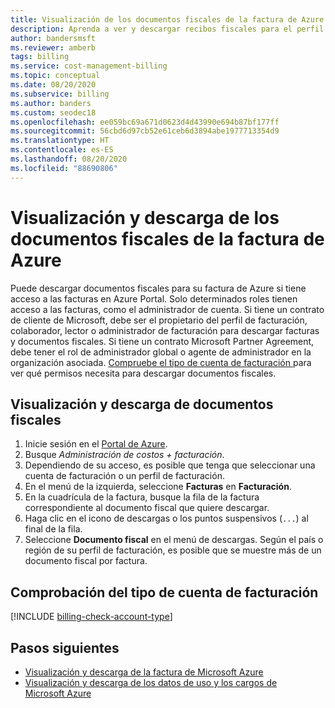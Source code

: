 ```yaml
---
title: Visualización de los documentos fiscales de la factura de Azure
description: Aprenda a ver y descargar recibos fiscales para el perfil de facturación.
author: bandersmsft
ms.reviewer: amberb
tags: billing
ms.service: cost-management-billing
ms.topic: conceptual
ms.date: 08/20/2020
ms.subservice: billing
ms.author: banders
ms.custom: seodec18
ms.openlocfilehash: ee059bc69a671d0623d4d43990e694b87bf177ff
ms.sourcegitcommit: 56cbd6d97cb52e61ceb6d3894abe1977713354d9
ms.translationtype: HT
ms.contentlocale: es-ES
ms.lasthandoff: 08/20/2020
ms.locfileid: "88690806"
---
```

# <a name="view-and-download-tax-documents-for-your-azure-invoice"></a>Visualización y descarga de los documentos fiscales de la factura de Azure

Puede descargar documentos fiscales para su factura de Azure si tiene acceso a las facturas en Azure Portal. Solo determinados roles tienen acceso a las facturas, como el administrador de cuenta. Si tiene un contrato de cliente de Microsoft, debe ser el propietario del perfil de facturación, colaborador, lector o administrador de facturación para descargar facturas y documentos fiscales. Si tiene un contrato Microsoft Partner Agreement, debe tener el rol de administrador global o agente de administrador en la organización asociada. [Compruebe el tipo de cuenta de facturación ](#check-billing-account-type) para ver qué permisos necesita para descargar documentos fiscales.

## <a name="view-and-download-tax-documents"></a>Visualización y descarga de documentos fiscales

1. Inicie sesión en el [Portal de Azure](https://portal.azure.com).
1. Busque *Administración de costos + facturación*.
1. Dependiendo de su acceso, es posible que tenga que seleccionar una cuenta de facturación o un perfil de facturación.
1. En el menú de la izquierda, seleccione **Facturas** en **Facturación**.
1. En la cuadrícula de la factura, busque la fila de la factura correspondiente al documento fiscal que quiere descargar.
1. Haga clic en el icono de descargas o los puntos suspensivos (`...`) al final de la fila.
7. Seleccione **Documento fiscal** en el menú de descargas. Según el país o región de su perfil de facturación, es posible que se muestre más de un documento fiscal por factura.

## <a name="check-billing-account-type"></a>Comprobación del tipo de cuenta de facturación
[!INCLUDE [billing-check-account-type](../../../includes/billing-check-account-type.md)]

## <a name="next-steps"></a>Pasos siguientes

- [Visualización y descarga de la factura de Microsoft Azure](download-azure-invoice.md)
- [Visualización y descarga de los datos de uso y los cargos de Microsoft Azure](download-azure-daily-usage.md)
